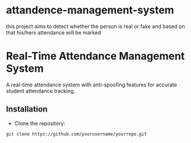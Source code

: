 # attandence-management-system
this project aims to detect whether the person is real or fake and based on that his/hers attendance will be marked

# Real-Time Attendance Management System
A real-time attendance system with anti-spoofing features for accurate student attendance tracking.

## Installation
- Clone the repository:
```bash
git clone https://github.com/yourusername/yourrepo.git

